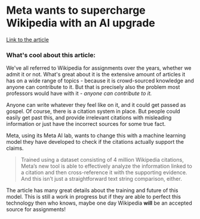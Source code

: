 # Meta wants to supercharge Wikipedia with an AI upgrade

[Link to the article](https://www.digitaltrends.com/computing/meta-wikipedia-bot-citations/) 

### What's cool about this article:

We've all referred to Wikipedia for assignments over the years, whether we admit it or not. What's great about it is the extensive amount of articles it has on a wide range of topics - because it is crowd-sourced knowledge and anyone can contribute to it. But that is precisely also the problem most professors would have with it - _anyone can contribute to it._

Anyone can write whatever they feel like on it, and it could get passed as gospel. Of course, there is a citation system in place. But people could easily get past this, and provide irrelevant citations with misleading information or just have the incorrect sources for some true fact.

Meta, using its Meta AI lab, wants to change this with a machine learning model they have developed to check if the citations actually support the claims. 

> Trained using a dataset consisting of 4 million Wikipedia citations, Meta’s new tool is able to effectively analyze the information linked to a citation and then cross-reference it with the supporting evidence. And this isn’t just a straightforward text string comparison, either.

The article has many great details about the training and future of this model. This is still a work in progress but if they are able to perfect this technology then who knows, maybe one day Wikipedia **will** be an accepted source for assignments!
